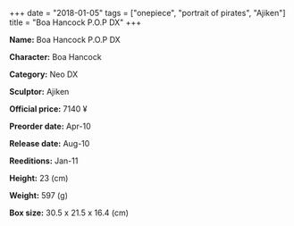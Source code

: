 +++
date = "2018-01-05"
tags = ["onepiece", "portrait of pirates", "Ajiken"]
title = "Boa Hancock P.O.P DX"
+++

**Name:** Boa Hancock P.O.P DX

**Character:** Boa Hancock

**Category:** Neo DX 

**Sculptor:** Ajiken

**Official price:** 7140 ¥

**Preorder date:** Apr-10

**Release date:** Aug-10

**Reeditions:** Jan-11

**Height:** 23 (cm)

**Weight:** 597 (g)

**Box size:** 30.5 x 21.5 x 16.4 (cm)




